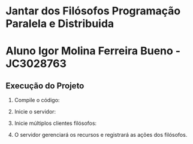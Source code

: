 # Jantar dos Filósofos Programação Paralela e Distribuida
# Aluno Igor Molina Ferreira Bueno - JC3028763
## Execução do Projeto
1. Compile o código:

2. Inicie o servidor:

3. Inicie múltiplos clientes filósofos:

4. O servidor gerenciará os recursos e registrará as ações dos filósofos.
